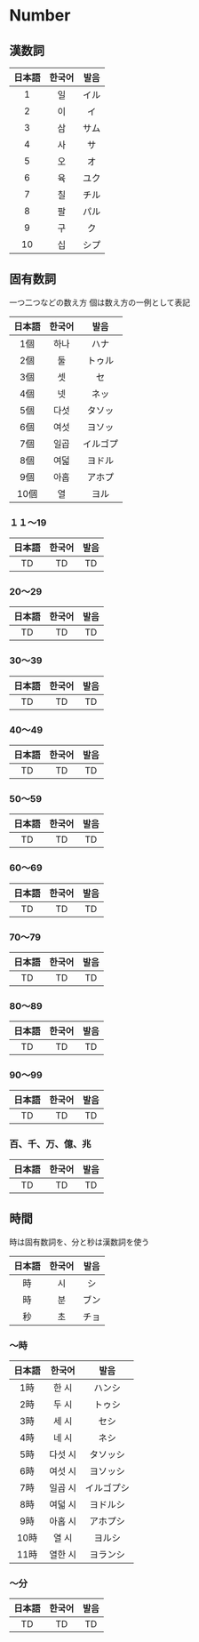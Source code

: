 # Number

## 漢数詞

|日本語|한국어|발음|
|:-:|:-:|:-:|
|1|일|イル|
|2|이|イ|
|3|삼|サム|
|4|사|サ|
|5|오|オ|
|6|육|ユク|
|7|칠|チル|
|8|팔|パル|
|9|구|ク|
|10|십|シプ|


## 固有数詞

一つ二つなどの数え方
個は数え方の一例として表記

|日本語|한국어|발음|
|:-:|:-:|:-:|
|1個|하나|ハナ|
|2個|둘|トゥル|
|3個|셋|セ|
|4個|넷|ネッ|
|5個|다섯|タソッ|
|6個|여섯|ヨソッ|
|7個|일곱|イルゴプ|
|8個|여덟|ヨドル|
|9個|아홉|アホプ|
|10個|열|ヨル|

### １１〜19

|日本語|한국어|발음|
|:-:|:-:|:-:|
|TD|TD|TD|

### 20〜29

|日本語|한국어|발음|
|:-:|:-:|:-:|
|TD|TD|TD|

### 30〜39

|日本語|한국어|발음|
|:-:|:-:|:-:|
|TD|TD|TD|

### 40〜49

|日本語|한국어|발음|
|:-:|:-:|:-:|
|TD|TD|TD|

### 50〜59

|日本語|한국어|발음|
|:-:|:-:|:-:|
|TD|TD|TD|

### 60〜69

|日本語|한국어|발음|
|:-:|:-:|:-:|
|TD|TD|TD|

### 70〜79

|日本語|한국어|발음|
|:-:|:-:|:-:|
|TD|TD|TD|

### 80〜89

|日本語|한국어|발음|
|:-:|:-:|:-:|
|TD|TD|TD|

### 90〜99

|日本語|한국어|발음|
|:-:|:-:|:-:|
|TD|TD|TD|

### 百、千、万、億、兆

|日本語|한국어|발음|
|:-:|:-:|:-:|
|TD|TD|TD|

## 時間

時は固有数詞を、分と秒は漢数詞を使う

|日本語|한국어|발음|
|:-:|:-:|:-:|
|時|시|シ|
|時|분|ブン|
|秒|초|チョ|

### 〜時

|日本語|한국어|발음|
|:-:|:-:|:-:|
|1時|한 시|ハンシ|
|2時|두 시|トゥシ|
|3時|세 시|セシ|
|4時|네 시|ネシ|
|5時|다섯 시|タソッシ|
|6時|여섯 시|ヨソッシ|
|7時|일곱 시|イルゴプシ|
|8時|여덟 시|ヨドルシ|
|9時|아홉 시|アホプシ|
|10時|열 시|ヨルシ|
|11時|열한 시|ヨランシ|

### 〜分

|日本語|한국어|발음|
|:-:|:-:|:-:|
|TD|TD|TD|

